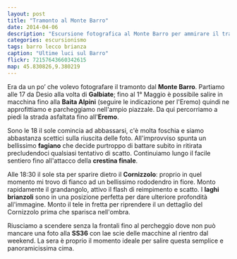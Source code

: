 ```yaml
---
layout: post
title: "Tramonto al Monte Barro"
date: 2014-04-06
description: "Escursione fotografica al Monte Barro per ammirare il tramonto sulla Brianza"
categories: escursionismo
tags: barro lecco brianza 
caption: "Ultime luci sul Barro"
flickr: 72157643660342615
map: 45.830826,9.380219
---
```


Era da un po’ che volevo fotografare il tramonto dal **Monte Barro**. Partiamo alle 17 da Desio alla volta di **Galbiate**; fino al 1° Maggio è possibile salire in macchina fino alla **Baita Alpini** (seguire le indicazione per l'Eremo) quindi ne approfittiamo e parcheggiamo nell'ampio piazzale. Da qui percorriamo a piedi la strada asfaltata fino all'**Eremo**.

Sono le 18 il sole comincia ad abbassarsi, c'è molta foschia e siamo abbastanza scettici sulla riuscita delle foto. All'improvviso spunta un bellissimo **fagiano** che decide purtroppo di battare subito in ritirata precludendoci qualsiasi tentativo di scatto. Continuiamo lungo il facile sentiero fino all'attacco della **crestina finale**.

Alle 18:30 il sole sta per sparire dietro il **Cornizzolo**: proprio in quel momento mi trovo di fianco ad un bellissimo rododendro in fiore. Monto rapidamente il grandangolo, attivo il flash di reimpimento e scatto. I **laghi brianzoli** sono in una posizione perfetta per dare ulteriore profondità all'immagine. Monto il tele in fretta per riprendere il un dettaglio del Cornizzolo prima che sparisca nell'ombra.

Riusciamo a scendere senza la frontali fino al percheggio dove non può mancare una foto alla **SS36** con lae scie delle macchine al rientro dal weekend. La sera è proprio il momento ideale per salire questa semplice e panoramicissima cima.